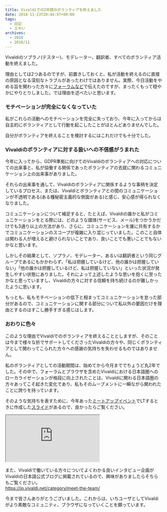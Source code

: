 ```yaml
---
title: Vivaldiでの2年間のボランティアを終えました
date: 2018-11-23T20:44:57+09:00
tags:
  - 日記
  - エモい
archives:
  - 2018
  - 2018/11
---
```


Vivaldiのソプラノ(テスター)、モデレーター、翻訳者、すべてのボランティア活動を終えました。

理由としては2つあるのですが、前置きしておくと、私が活動を終えるのに直接の原因となる深刻なトラブルがあったわけではありません。実際、今日活動をやめる旨を関わった方々に[フォーラムなど](https://forum.vivaldi.net/topic/32463/)で伝えたのですが、まったくもって穏やかにやりとりしました。では理由を述べたいと思います。

### モチベーションが完全になくなっていた

私がこれらの活動へのモチベーションを完全に失っており、今年に入ってからは自主的にボランティアとして行動を起こしたことがほとんどありませんでした。

自分がボランティアを終えることを検討するにはこれだけでも十分でした。

### Vivaldiのボランティアに対する扱いへの不信感がうまれた

今年に入ってから、GDPR準拠に向けてのVivaldiのボランティアへの対応についての出来事と、私が協働する関係であったボランティアの去就に関わるコミュニケーション上の出来事がありました。

それらの出来事を通して、Vivaldiのボランティアに関係するような事柄を決定しているプロセス、または、Vivaldiとボランティアとの間のコミュニケーションが不透明である(ある種秘密主義的な側面がある)と感じ、安心感が得られなくなりました。

コミュニケーションについて補足すると、たとえば、Vivaldiの誰かと私がコミュニケーションをとる際には、どのような媒体(サービス、メール)をつかうかだけでも3通り以上の方法があり、さらに、コミュニケーションを誰に共有するかでコミュニケーションのスコープが複雑に入り混じっていました。このこと自体は関わる人が増えると避けられないことであり、良いことでも悪いことでもないかなと思います。

しかしその結果として、ソプラノ、モデレーター、あるいは翻訳者という同じグループであるにもかかわらず、「私は把握しているけど、他の誰かは把握していない」「他の誰かは把握しているけど、私は把握していない」といった状況が発生しやすい状態にありました。それによって上述したような思いを抱くに至ったかなと思っていますし、Vivaldiの方々に対する信頼を持ち続けるのが難しかったように思います。

もっとも、私もモチベーションの低下と相まってコミュニケーションを怠った部分があるので、コミュニケーションに関する部分について私以外の要因だけを理由とするのはすこし勝手すぎる感じはします。

### おわりに色々

このような理由でVivaldiでのボランティアを終えることとしますが、そのことは今まで様々な折でサポートしてくださったVivaldiの方々や、同じくボランティアとして関わってこられた方々への感謝の気持ちを失わせるものではありません。

私のボランティアとしての活動期間は、始めてから今月まででちょうど丸2年でした。その中で、フォーラムとブラウザを含めたVivaldiにおける日本語圏へのローカライゼーションが格段に向上されたことは、Vivaldiに関わる日本語圏の方々あってこそ起きた変化であり、私もそのムーブメントに一瞬ながら関われたことに誇りを持っています。

そのような気持ちを表すために、今年あった[ミートアップイベント](https://togetter.com/li/1232090)でLTするときに作成した[スライド](https://knokmki612.github.io/vivaldi-2018-tokyo/slides/#/)があるので、良かったらご覧ください。

<div class="slide"><iframe src="https://knokmki612.github.io/vivaldi-2018-tokyo/slides/#/"></iframe></div>

また、Vivaldiで働いている方々についてよくわかる良いインタビュー企画がVivaldiの日本語公式ブログに掲載されているので、興味がありましたらそちらもご覧ください。  
https://jp.vivaldi.net/category/meet-the-team/

今まで皆さんありがとうございました。これからは、いちユーザとしてVivaldiがより素敵なコミュニティ、ブラウザになっていくことを願っています。
